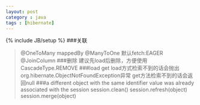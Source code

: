 ```yaml
---
layout: post
category : java
tags : [hibernate]
---
```

{% include JB/setup %}
###关联
>@OneToMany  mappedBy
>@ManyToOne 默认fetch:EAGER  @JoinColumn
###删除 
>建议先load后删除，方便使用CascadeType.REMOVE
###load get
>load方式检索不到的话会抛出org.hibernate.ObjectNotFoundException异常
>get方法检索不到的话会返回null
###a different object with the same identifier value was already associated with the session
	session.clean()
	session.refresh(object)
	session.merge(object)
	


<!--more-->